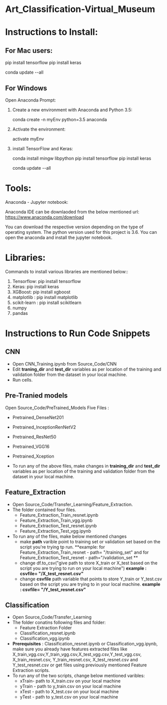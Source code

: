 # Art_Classification-Virtual_Museum

# Instructions to Install:

## For Mac users:

pip install tensorflow
pip install keras

conda update --all

## For Windows 

Open Anaconda Prompt:

1. Create a new environment with Anaconda and Python 3.5:
	
	conda create -n myEnv python=3.5 anaconda

2. Activate the environment:
	
	activate myEnv

3. install TensorFlow and Keras:
	
	conda install mingw libpython
	pip install tensorflow
	pip install keras
	
	conda update --all
# Tools:

Anaconda - Jupyter notebook:

Anaconda IDE can be downlaoded from the below mentioned url:
https://www.anaconda.com/download

You can download the respective version depending on the type of operating system.
The python version used for this project is 3.6.
You can open the anaconda and install the jupyter notebook.

# Libraries:

Commands to install various libraries are mentioned below::

1. Tensorflow: pip install tensorflow
2. Keras: pip install keras
3. XGBoost: pip install xgboost
4. matplotlib : pip install matplotlib
5. scikit-learn : pip install scikitlearn
6. numpy
7. pandas

# Instructions to Run Code Snippets

## CNN
- Open CNN_Training.ipynb from Source_Code/CNN
- Edit **traning_dir** and **test_dir** variables as per location of the training and validation folder from the dataset in your local machine.
- Run cells. 

## Pre-Tranied models 
Open Source_Code/PreTrained_Models
Five Files :
- Pretrained_DenseNet201 
- Pretrained_InceptionRenNetV2
- Pretrained_ResNet50
- Pretrained_VGG16
- Pretrained_Xception

- To run any of the above files, make changes in **training_dir** and **test_dir** variables as per location of the training and validation folder from the dataset in your local machine. 

## Feature_Extraction 

- Open Source_Code/Transfer_Learning/Feature_Extraction.
- The folder contained four files.
	- Feature_Extraction_Train_resnet.ipynb
	- Feature_Extraction_Train_vgg.ipynb
	- Feature_Extraction_Test_resnet.ipynb 
	- Feature_Extraction_Test_vgg.ipynb
- To run any of the files, make below mentioned changes 
	- make **path** varible point to training set or validation set based on the script you're trying tp run. 
		**example: for Feature_Extraction_Train_resnet - path= "/training_set" and for Feature_Extraction_Test_resnet - path="/validation_set ** 
	- change df.to_csv("give path to store X_train or X_test based on the script you are trying to run on your 			    local machine") **example : csvfile= "/X_test_resnet.csv"**   
	- change **csvfile** path variable that points to store Y_train or Y_test.csv based on the script you are trying to in your 		  local machine. **example : csvfile= "/Y_test_resnet.csv"**  
## Classification

- Open Source_Code/Transfer_Learning 
- The folder conatins following files and folder:
	- Feature Extraction Folder
	- Classification_resnet.ipynb 
	- Classification_vgg.ipynb
- **Prerequisites** : Classification_resnet.ipynb or Classification_vgg.ipynb, make sure you already have features extracted files like X_train_vgg.csv,Y_train_vgg.csv,X_test_vgg.csv,Y_test_vgg.csv, X_train_resnet.csv, Y_train_resnet.csv, X_test_resnet.csv and Y_test_resnet.csv  or  get files using previously mentioned Feature Extraction scripts.   
- To run any of the two scripts, change below mentioned varibles:
	- xTrain- path to X_train.csv on your local machine 
	- yTrain - path to y_train.csv on your local machine
	- xTest - path to X_test.csv on your local machine
	- yTest - path to y_test.csv on your local machine



